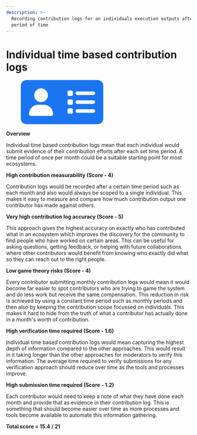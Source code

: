 ```yaml
---
description: >-
  Recording contribution logs for an individuals execution outputs after a set
  period of time
---
```


# Individual time based contribution logs

<div align="left">

<figure><img src="../../.gitbook/assets/individual-time-logs.png" alt="" width="225"><figcaption></figcaption></figure>

</div>



**Overview**

Individual time based contribution logs mean that each individual would submit evidence of their contribution efforts after each set time period. A time period of once per month could be a suitable starting point for most ecosystems.



**High contribution measurability (Score - 4)**

Contribution logs would be recorded after a certain time period such as each month and also would always be scoped to a single individual. This makes it easy to measure and compare how much contribution output one contributor has made against others.



**Very high contribution log accuracy (Score - 5)**

This approach gives the highest accuracy on exactly who has contributed what in an ecosystem which improves the discovery for the community to find people who have worked on certain areas. This can be useful for asking questions, getting feedback, or helping with future collaborations where other contributors would benefit from knowing who exactly did what so they can reach out to the right people.



**Low game theory risks (Score - 4)**

Every contributor submitting monthly contribution logs would mean it would become far easier to spot contributors who are trying to game the system and do less work but receive the same compensation. This reduction in risk is achieved by using a constant time period such as monthly periods and then also by keeping the contribution scope focussed on individuals. This makes it hard to hide from the truth of what a contributor has actually done in a month's worth of contribution.



**High verification time required (Score - 1.6)**

Individual time based contribution logs would mean capturing the highest depth of information compared to the other approaches. This would result in it taking longer than the other approaches for moderators to verify this information. The average time required to verify submissions for any verification approach should reduce over time as the tools and processes improve.



**High submission time required (Score - 1.2)**

Each contributor would need to keep a note of what they have done each month and provide that as evidence in their contribution log. This is something that should become easier over time as more processes and tools become available to automate this information gathering.



**Total score = 15.4 / 21**
